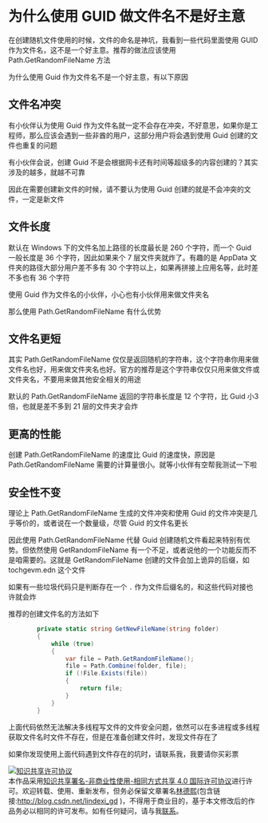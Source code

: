 # 为什么使用 GUID 做文件名不是好主意

在创建随机文件使用的时候，文件的命名是神坑，我看到一些代码里面使用 GUID 作为文件名，这不是一个好主意。推荐的做法应该使用 Path.GetRandomFileName 方法

<!--more-->
<!-- 发布 -->

为什么使用 Guid 作为文件名不是一个好主意，有以下原因

## 文件名冲突

有小伙伴认为使用 Guid 作为文件名就一定不会存在冲突，不好意思，如果你是工程师，那么应该会遇到一些非酋的用户，这部分用户将会遇到使用 Guid 创建的文件也重复的问题

有小伙伴会说，创建 Guid 不是会根据网卡还有时间等超级多的内容创建的？其实涉及的越多，就越不可靠

因此在需要创建新文件的时候，请不要认为使用 Guid 创建的就是不会冲突的文件，一定是新文件

## 文件长度

默认在 Windows 下的文件名加上路径的长度最长是 260 个字符，而一个 Guid 一般长度是 36 个字符，因此如果来个 7 层文件夹就炸了。有趣的是 AppData 文件夹的路径大部分用户差不多有 30 个字符以上，如果再拼接上应用名等，此时差不多也有 36 个字符

使用 Guid 作为文件名的小伙伴，小心也有小伙伴用来做文件夹名

那么使用 Path.GetRandomFileName 有什么优势

## 文件名更短

其实 Path.GetRandomFileName 仅仅是返回随机的字符串，这个字符串你用来做文件名也好，用来做文件夹名也好。官方的推荐是这个字符串仅仅只用来做文件或文件夹名，不要用来做其他安全相关的用途

默认的 Path.GetRandomFileName 返回的字符串长度是 12 个字符，比 Guid 小3倍，也就是差不多到 21 层的文件夹才会炸

## 更高的性能

创建 Path.GetRandomFileName 的速度比 Guid 的速度快，原因是 Path.GetRandomFileName 需要的计算量很小。就等小伙伴有空帮我测试一下啦

## 安全性不变

理论上 Path.GetRandomFileName 生成的文件冲突和使用 Guid 的文件冲突是几乎等价的，或者说在一个数量级，尽管 Guid 的文件名更长

因此使用 Path.GetRandomFileName 代替 Guid 创建随机文件看起来特别有优势。但依然使用 GetRandomFileName 有一个不足，或者说他的一个功能反而不是咱需要的。这就是 GetRandomFileName 创建的文件会加上诡异的后缀，如 tochgevm.edn
 这个文件

如果有一些垃圾代码只是判断存在一个 `.` 作为文件后缀名的，和这些代码对接也许就会炸

推荐的创建文件名的方法如下

```csharp
        private static string GetNewFileName(string folder)
        {
            while (true)
            {
                var file = Path.GetRandomFileName();
                file = Path.Combine(folder, file);
                if (!File.Exists(file))
                {
                    return file;
                }
            }
        }
```

上面代码依然无法解决多线程写文件的文件安全问题，依然可以在多进程或多线程获取文件名时文件不存在，但是在准备创建文件时，发现文件存在了

如果你发现使用上面代码遇到文件存在的坑时，请联系我，我要请你买彩票

<a rel="license" href="http://creativecommons.org/licenses/by-nc-sa/4.0/"><img alt="知识共享许可协议" style="border-width:0" src="https://licensebuttons.net/l/by-nc-sa/4.0/88x31.png" /></a><br />本作品采用<a rel="license" href="http://creativecommons.org/licenses/by-nc-sa/4.0/">知识共享署名-非商业性使用-相同方式共享 4.0 国际许可协议</a>进行许可。欢迎转载、使用、重新发布，但务必保留文章署名[林德熙](http://blog.csdn.net/lindexi_gd)(包含链接:http://blog.csdn.net/lindexi_gd )，不得用于商业目的，基于本文修改后的作品务必以相同的许可发布。如有任何疑问，请与我[联系](mailto:lindexi_gd@163.com)。
